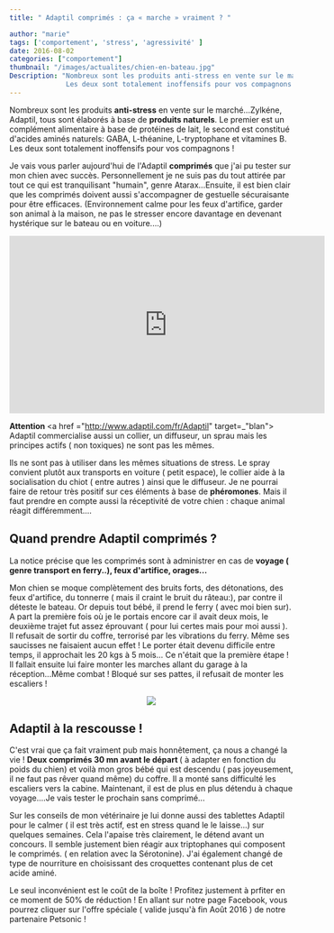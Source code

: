 ```yaml
---
title: " Adaptil comprimés : ça « marche » vraiment ? "

author: "marie"
tags: ['comportement', 'stress', 'agressivité' ]
date: 2016-08-02
categories: ["comportement"]
thumbnail: "/images/actualites/chien-en-bateau.jpg"
Description: "Nombreux sont les produits anti-stress en vente sur le marché...Zylkéne, Adaptil, tous sont élaborés à base de produits naturels. Le premier est un complément alimentaire à base de protéines de lait, le second est constitué d'acides aminés naturels: GABA, L-théanine, L-tryptophane et vitamines B.
              Les deux sont totalement inoffensifs pour vos compagnons !  "
---
```


Nombreux sont les produits <b>anti-stress</b> en vente sur le marché...Zylkéne, Adaptil, tous sont élaborés à base de <b>produits naturels</b>. Le premier est un complément alimentaire à base de protéines de lait, le second est constitué d'acides aminés naturels: GABA, L-théanine, L-tryptophane et vitamines B.
Les deux sont totalement inoffensifs pour vos compagnons !


Je vais vous parler aujourd'hui de l'Adaptil <b>comprimés</b> que j'ai pu tester sur mon chien avec succès. Personnellement je ne suis pas du tout attirée par tout ce qui est tranquilisant "humain", genre Atarax...Ensuite, il est bien clair que les comprimés doivent aussi s'accompagner de gestuelle sécuraisante pour être efficaces. (Environnement calme pour les feux d'artifice, garder son animal à la maison, ne pas le stresser encore davantage en devenant hystérique sur le bateau ou en voiture....)



<p align="center"><iframe width="560" height="315" src="https://www.youtube.com/embed/KU-O2vD7vpA" frameborder="0" allowfullscreen></iframe></p>



<b> Attention </b><a href ="http://www.adaptil.com/fr/Adaptil" target=_"blan"> Adaptil </a> commercialise aussi un collier, un diffuseur, un sprau mais les principes actifs ( non toxiques) ne sont pas les mêmes.

Ils ne sont pas à utiliser dans les mêmes situations de stress. Le spray convient plutôt aux transports en voiture ( petit espace), le collier aide à la socialisation du chiot ( entre autres ) ainsi que le diffuseur. Je ne pourrai faire de retour très positif sur ces éléments à base de <b>phéromones</b>. Mais il faut prendre en compte aussi la réceptivité de votre chien : chaque animal réagit différemment....







## Quand prendre Adaptil comprimés ? ##

La notice précise que les comprimés sont à administrer en cas de <b>voyage ( genre transport en ferry..), feux d'artifice, orages...</b>

Mon chien se moque complètement des bruits forts, des détonations, des feux d'artifice, du tonnerre ( mais il craint le bruit du râteau:), par contre il déteste le bateau. Or depuis tout bébé, il prend le ferry ( avec moi bien sur). A part la première fois où je le portais encore car il avait deux mois, le deuxième trajet fut assez éprouvant ( pour lui certes mais pour moi aussi ). Il refusait de sortir du coffre, terrorisé par les vibrations du ferry. Même ses saucisses ne faisaient aucun effet ! Le porter était devenu difficile entre temps, il approchait les 20 kgs à 5 mois...
Ce n'était que la première étape ! Il fallait ensuite lui faire monter les marches allant du garage à la réception...Même combat ! Bloqué sur ses pattes, il refusait de monter les escaliers !

<p align="center"><img src="/images/actualites/chienstress.gif"</p>


## Adaptil à la rescousse ! ##

C'est vrai que ça fait vraiment pub mais honnêtement, ça nous a changé la vie ! <b>Deux comprimés 30 mn avant le départ </b>( à adapter en fonction du poids du chien) et voilà mon gros bébé qui est descendu ( pas joyeusement, il ne faut pas rêver quand même) du coffre. Il a monté sans difficulté les escaliers vers la cabine. Maintenant, il est de plus en plus détendu à chaque voyage....Je vais tester le prochain sans comprimé...


Sur les conseils de mon vétérinaire je lui donne aussi des tablettes Adaptil pour le calmer ( il est très actif, est en stress quand le le laisse...) sur quelques semaines. Cela l'apaise très clairement, le détend avant un concours. Il semble justement bien réagir aux triptophanes qui composent le comprimés. ( en relation avec la Sérotonine).
J'ai également changé de type de nourriture en choisissant des croquettes contenant plus de cet acide aminé.




Le seul inconvénient est le coût de la boîte ! Profitez justement à prfiter en ce moment de 50% de réduction ! En allant sur notre  page Facebook, vous pourrez cliquer sur l'offre spéciale ( valide jusqu'à fin Août 2016 ) de notre partenaire Petsonic !

